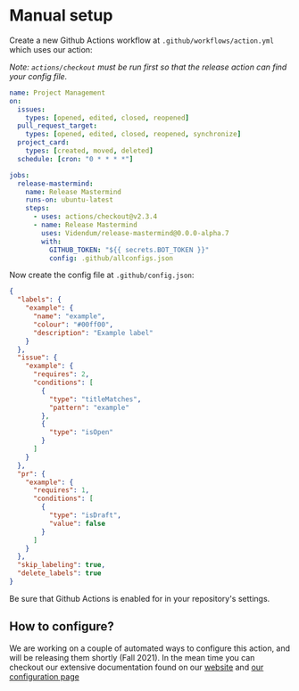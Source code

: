 # Manual setup

Create a new Github Actions workflow at `.github/workflows/action.yml` which uses our action:

_Note: `actions/checkout` must be run first so that the release action can find your config file._

```yaml
name: Project Management
on:
  issues:
    types: [opened, edited, closed, reopened]
  pull_request_target:
    types: [opened, edited, closed, reopened, synchronize]
  project_card:
    types: [created, moved, deleted]
  schedule: [cron: "0 * * * *"]

jobs:
  release-mastermind:
    name: Release Mastermind
    runs-on: ubuntu-latest
    steps:
      - uses: actions/checkout@v2.3.4
      - name: Release Mastermind
        uses: Videndum/release-mastermind@0.0.0-alpha.7
        with:
          GITHUB_TOKEN: "${{ secrets.BOT_TOKEN }}"
          config: .github/allconfigs.json
```

Now create the config file at `.github/config.json`:

```json
{
  "labels": {
    "example": {
      "name": "example",
      "colour": "#00ff00",
      "description": "Example label"
    }
  },
  "issue": {
    "example": {
      "requires": 2,
      "conditions": [
        {
          "type": "titleMatches",
          "pattern": "example"
        },
        {
          "type": "isOpen"
        }
      ]
    }
  },
  "pr": {
    "example": {
      "requires": 1,
      "conditions": [
        {
          "type": "isDraft",
          "value": false
        }
      ]
    }
  },
  "skip_labeling": true,
  "delete_labels": true
}
```

Be sure that Github Actions is enabled for in your repository's settings.

## How to configure?

We are working on a couple of automated ways to configure this action, and will be releasing them shortly (Fall 2021). In the mean time you can checkout our extensive documentation found on our [website](a) and [our configuration page](../release-mastermind/interfaces/Config)